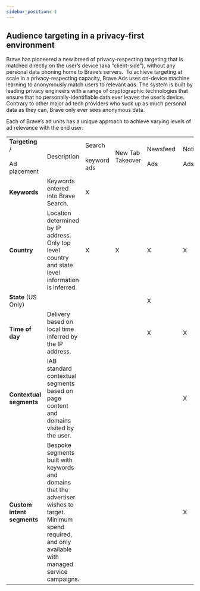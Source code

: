```yaml
---
sidebar_position: 1
---
```


## Audience targeting in a privacy-first environment

Brave has pioneered a new breed of privacy-respecting targeting that is matched directly on the user’s device (aka “client-side”), without any personal data phoning home to Brave’s servers.  To achieve targeting at scale in a privacy-respecting capacity, Brave Ads uses on-device machine learning to anonymously match users to relevant ads. The system is built by leading privacy engineers with a range of cryptographic technologies that ensure that no personally-identifiable data ever leaves the user’s device. Contrary to other major ad tech providers who suck up as much personal data as they can, Brave only ever sees anonymous data.

Each of Brave’s ad units has a unique approach to achieve varying levels of ad relevance with the end user:

|   |   |   |   |   |   |
|---|---|---|---|---|---|
|**Targeting** / <br><br>Ad placement|Description|Search <br><br>keyword ads|New Tab Takeover|Newsfeed <br><br>Ads|Notification <br><br>Ads|
|**Keywords**|Keywords entered into Brave Search.|X||||
|**Country**|Location determined by IP address. Only top level country and state level information is inferred.|X|X|X|X|
|**State** (US Only)||||X|
|**Time of day**|Delivery based on local time inferred by the IP address.|||X|X|
|**Contextual segments**|IAB standard contextual segments based on page content and domains visited by the user.||||X|
|**Custom intent segments**|Bespoke segments built with keywords and domains that the advertiser wishes to target. Minimum spend required, and only available with managed service campaigns.||||X|
